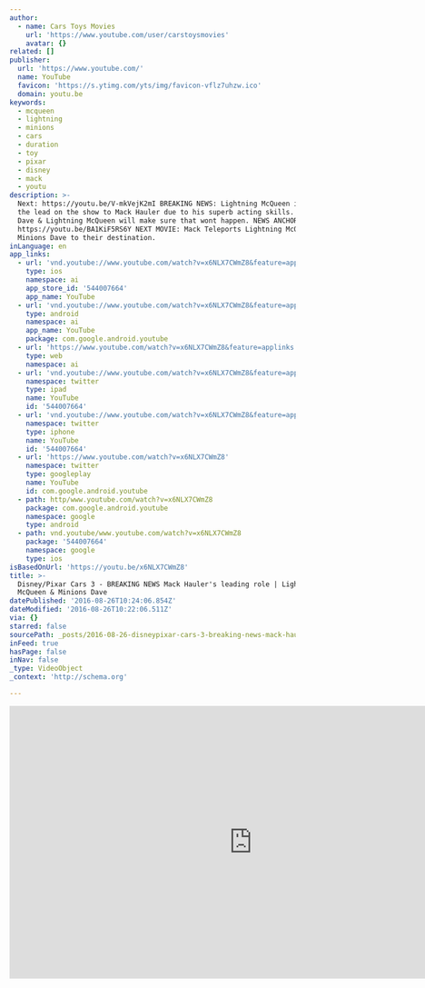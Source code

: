 ```yaml
---
author:
  - name: Cars Toys Movies
    url: 'https://www.youtube.com/user/carstoysmovies'
    avatar: {}
related: []
publisher:
  url: 'https://www.youtube.com/'
  name: YouTube
  favicon: 'https://s.ytimg.com/yts/img/favicon-vflz7uhzw.ico'
  domain: youtu.be
keywords:
  - mcqueen
  - lightning
  - minions
  - cars
  - duration
  - toy
  - pixar
  - disney
  - mack
  - youtu
description: >-
  Next: https://youtu.be/V-mkVejK2mI BREAKING NEWS: Lightning McQueen is losing
  the lead on the show to Mack Hauler due to his superb acting skills. Minion
  Dave & Lightning McQueen will make sure that wont happen. NEWS ANCHOR
  https://youtu.be/BA1KiF5RS6Y NEXT MOVIE: Mack Teleports Lightning McQueen &
  Minions Dave to their destination.
inLanguage: en
app_links:
  - url: 'vnd.youtube://www.youtube.com/watch?v=x6NLX7CWmZ8&feature=applinks'
    type: ios
    namespace: ai
    app_store_id: '544007664'
    app_name: YouTube
  - url: 'vnd.youtube://www.youtube.com/watch?v=x6NLX7CWmZ8&feature=applinks'
    type: android
    namespace: ai
    app_name: YouTube
    package: com.google.android.youtube
  - url: 'https://www.youtube.com/watch?v=x6NLX7CWmZ8&feature=applinks'
    type: web
    namespace: ai
  - url: 'vnd.youtube://www.youtube.com/watch?v=x6NLX7CWmZ8&feature=applinks'
    namespace: twitter
    type: ipad
    name: YouTube
    id: '544007664'
  - url: 'vnd.youtube://www.youtube.com/watch?v=x6NLX7CWmZ8&feature=applinks'
    namespace: twitter
    type: iphone
    name: YouTube
    id: '544007664'
  - url: 'https://www.youtube.com/watch?v=x6NLX7CWmZ8'
    namespace: twitter
    type: googleplay
    name: YouTube
    id: com.google.android.youtube
  - path: http/www.youtube.com/watch?v=x6NLX7CWmZ8
    package: com.google.android.youtube
    namespace: google
    type: android
  - path: vnd.youtube/www.youtube.com/watch?v=x6NLX7CWmZ8
    package: '544007664'
    namespace: google
    type: ios
isBasedOnUrl: 'https://youtu.be/x6NLX7CWmZ8'
title: >-
  Disney/Pixar Cars 3 - BREAKING NEWS Mack Hauler's leading role | Lightning
  McQueen & Minions Dave
datePublished: '2016-08-26T10:24:06.854Z'
dateModified: '2016-08-26T10:22:06.511Z'
via: {}
starred: false
sourcePath: _posts/2016-08-26-disneypixar-cars-3-breaking-news-mack-haulers-leading-ro.md
inFeed: true
hasPage: false
inNav: false
_type: VideoObject
_context: 'http://schema.org'

---
```

<iframe src="https://cdn.embedly.com/widgets/media.html?src=https%3A%2F%2Fwww.youtube.com%2Fembed%2Fx6NLX7CWmZ8%3Ffeature%3Doembed&amp;url=http%3A%2F%2Fwww.youtube.com%2Fwatch%3Fv%3Dx6NLX7CWmZ8&amp;image=https%3A%2F%2Fi.ytimg.com%2Fvi%2Fx6NLX7CWmZ8%2Fhqdefault.jpg&amp;key=b7d04c9b404c499eba89ee7072e1c4f7&amp;type=text%2Fhtml&amp;schema=youtube" width="854" height="480" scrolling="no" frameborder="0" allowfullscreen="" style=""></iframe>